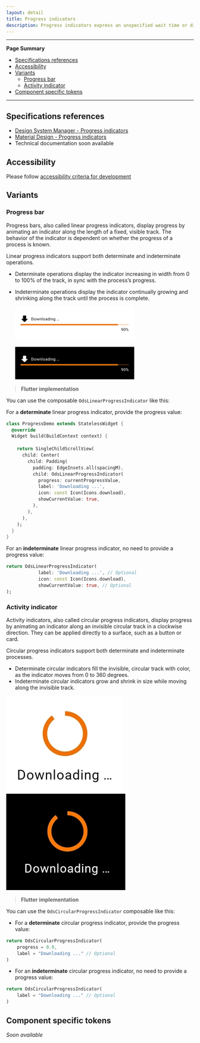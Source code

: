 ```yaml
---
layout: detail
title: Progress indicators
description: Progress indicators express an unspecified wait time or display the length of a process.
---
```


---

**Page Summary**

* [Specifications references](#specifications-references)
* [Accessibility](#accessibility)
* [Variants](#variants)
    * [Progress bar](#progress-bar)
    * [Activity indicator](#activity-indicator)
* [Component specific tokens](#component-specific-tokens)

---

## Specifications references

- [Design System Manager - Progress indicators](https://system.design.orange.com/0c1af118d/p/085a98-progress-indicators/b/623d1d)
- [Material Design - Progress indicators](https://m3.material.io/components/progress-indicators/accessibility)
- Technical documentation soon available

## Accessibility

Please follow [accessibility criteria for development](https://m3.material.io/components/progress-indicators/accessibility)

## Variants

### Progress bar

Progress bars, also called linear progress indicators, display progress by animating an indicator along the length of a fixed,
visible track. The behavior of the indicator is dependent on whether the progress of a process is
known.

Linear progress indicators support both determinate and indeterminate operations.

* Determinate operations display the indicator increasing in width
  from 0 to 100% of the track, in sync with the process’s progress.
* Indeterminate operations display the indicator continually growing
  and shrinking along the track until the process is complete.

  ![Progress bar light](images/progress_linear_light.png)

  ![Progress bar dark](images/progress_linear_dark.png)

> **Flutter implementation**

You can use the composable `OdsLinearProgressIndicator` like this:

For a **determinate** linear progress indicator, provide the progress value:

```dart
class ProgressDemo extends StatelessWidget {
  @override
  Widget build(BuildContext context) {

    return SingleChildScrollView(
      child: Center(
        child: Padding(
          padding: EdgeInsets.all(spacingM),
          child: OdsLinearProgressIndicator(
            progress: currentProgressValue,
            label: 'Downloading ...',
            icon: const Icon(Icons.download),
            showCurrentValue: true,
          ),
        ),
      ),
    );
  }
}
```

For an **indeterminate** linear progress indicator, no need to provide a progress value:

```dart
return OdsLinearProgressIndicator(
            label: 'Downloading ...', // Optional
            icon: const Icon(Icons.download),
            showCurrentValue: true, // Optional
);
```


### Activity indicator

Activity indicators, also called circular progress indicators, display progress by animating an indicator along an
invisible circular track in a clockwise direction. They can be applied directly
to a surface, such as a button or card.

Circular progress indicators support both determinate and indeterminate
processes.

* Determinate circular indicators fill the invisible, circular track with
  color, as the indicator moves from 0 to 360 degrees.
* Indeterminate circular indicators grow and shrink in size while moving along
  the invisible track.

![Activity indicator light](images/progress_circular_light.png)  ![Activity indicator dark](images/progress_circular_dark.png)

> **Flutter implementation**

You can use the `OdsCircularProgressIndicator` composable like this:

- For a **determinate** circular progress indicator, provide the progress value:

```dart
return OdsCircularProgressIndicator(
    progress = 0.9,
    label = "Downloading ..." // Optional
)
```

- For an **indeterminate** circular progress indicator, no need to provide a progress value:

```dart
return OdsCircularProgressIndicator(
    label = "Downloading ..." // Optional
)
```

## Component specific tokens

_Soon available_
